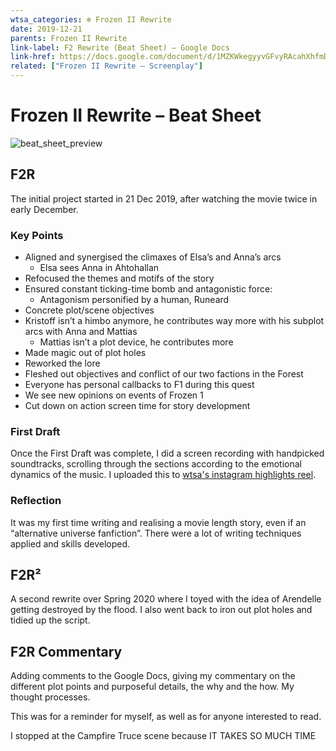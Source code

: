 ```yaml
---
wtsa_categories: ❄️ Frozen II Rewrite
date: 2019-12-21
parents: Frozen II Rewrite
link-label: F2 Rewrite (Beat Sheet) – Google Docs
link-href: https://docs.google.com/document/d/1MZKWkegyyvGFvyRAcahXhfmD-dE4LG-GbGaRsCyl7-s/edit?usp=sharing
related: ["Frozen II Rewrite – Screenplay"]
---
```


# Frozen II Rewrite – Beat Sheet

<!--more-->

![beat_sheet_preview](/wtsa/assets/img/f2r/beat_sheet_preview.png)

## F2R

The initial project started in 21 Dec 2019, after watching the movie twice in early December.

### Key Points

- Aligned and synergised the climaxes of Elsa’s and Anna’s arcs
  - Elsa sees Anna in Ahtohallan
- Refocused the themes and motifs of the story
- Ensured constant ticking-time bomb and antagonistic force:
  - Antagonism personified by a human, Runeard
- Concrete plot/scene objectives
- Kristoff isn’t a himbo anymore, he contributes way more with his subplot arcs with Anna and Mattias
  - Mattias isn’t a plot device, he contributes more
- Made magic out of plot holes
- Reworked the lore
- Fleshed out objectives and conflict of our two factions in the Forest
- Everyone has personal callbacks to F1 during this quest
- We see new opinions on events of Frozen 1
- Cut down on action screen time for story development

### First Draft

Once the First Draft was complete, I did a screen recording with handpicked soundtracks, scrolling through the sections according to the emotional dynamics of the music. I uploaded this to [wtsa's instagram highlights reel](https://www.instagram.com/whatsthestoryabout/).

### Reflection

It was my first time writing and realising a movie length story, even if an “alternative universe fanfiction”. There were a lot of writing techniques applied and skills developed.

## F2R²

A second rewrite over Spring 2020 where I toyed with the idea of Arendelle getting destroyed by the flood. I also went back to iron out plot holes and tidied up the script.

## F2R Commentary

Adding comments to the Google Docs, giving my commentary on the different plot points and purposeful details, the why and the how. My thought processes.

This was for a reminder for myself, as well as for anyone interested to read.

I stopped at the Campfire Truce scene because IT TAKES SO MUCH TIME

<!-- <aiframe class="gdocs-embed" src="https://docs.google.com/document/d/1MZKWkegyyvGFvyRAcahXhfmD-dE4LG-GbGaRsCyl7-s/edit?embedded=true" width="100%" height="900" frameborder="0" marginheight="0" marginwidth="0">Loading…</iframe> -->
